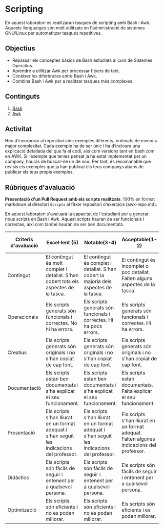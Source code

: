 # Scripting

En aquest laboratori es realitzaran tasques de scripting amb Bash i Awk. Aquests llenguatges són molt utilitzats en l'administració de sistemes GNU/Linux per automatitzar tasques repetitives.

## Objectius

- Repassar els conceptes bàsics de Bash estudiats al curs de Sistemes Operatius.
- Aprendre a utilitzar Awk per processar fitxers de text.
- Conèixer les diferències entre Bash i Awk.
- Combina Bash i Awk per a realitzar tasques més complexes.

## Continguts

1. [Bash](./bash.md)
2. [Awk](./awk.md)

## Activitat

Heu d’incorporar al repositori cinc exemples diferents, ordenats de menor a major complexitat. Cada exemple ha de ser únic i ha d’incloure una explicació detallada del que fa el codi, així com versions tant en bash com en AWK. Si l’exemple que tenies pensat ja ha estat implementat per un company, hauràs de buscar-ne un de nou. Per tant, és recomanable que revisis els exemples que ja han publicat els teus companys abans de publicar els teus propis exemples.

## Rúbriques d'avaluació

**Presentació d'un **Pull Request** amb els scripts realitzats**: 100% en format markdown al directori `Scripts` al fitxer repositori d'exercicis (awk-repo.md).

En aquest laboratori s'avaluarà la capacitat de l'estudiant per a generar nous scripts en Bash i Awk. Aquest scripts hauran de ser funcionals i correctes, així com també hauran de ser ben documentats.

| Criteris d'avaluació      | Excel·lent (5) | Notable(3-4) | Acceptable(1-2)  | No Acceptable (0) |
|---------------------------|----------------|--------------|------------------|-------------------|
| Contingut                 | El contingut és molt complet i detallat. S'han cobert tots els aspectes de la tasca. | El contingut és complet i detallat. S'han cobert la majoria dels aspectes de la tasca. | El contingut és incomplet o poc detallat. Falten alguns aspectes de la tasca. | El contingut és molt incomplet o inexistent.|
| Operacionals              | Els scripts generats són funcionals i correctes. No hi ha errors. | Els scripts generats són funcionals i correctes. Hi ha pocs errors. | Els scripts generats són funcionals i correctes. Hi ha errors. | Els scripts generats no són funcionals o correctes. |
| Creatius                  | Els scripts generats són originals i no s'han copiat de cap font. | Els scripts generats són originals i no s'han copiat de cap font. | Els scripts generats són originals i no s'han copiat de cap font. | Els scripts generats són còpia d'altres scripts. |
| Documentació              | Els scripts estan ben documentats i s'ha explicat el seu funcionament. | Els scripts estan ben documentats i s'ha explicat el seu funcionament. | Els scripts estan documentats. Falta explicar el seu funcionament. | Els scripts no estan documentats. |
| Presentació               | Els scripts s'han lliurat en un format adequat i s'han seguit les indicacions del professor. | Els scripts s'han lliurat en un format adequat i s'han seguit les indicacions del professor. | Els scripts s'han lliurat en un format adequat. Falten algunes indicacions del professor. | Els scripts no s'han lliurat en un format adequat. |
| Didàctics                 | Els scripts són fàcils de seguir i entenent per a qualsevol persona. | Els scripts són fàcils de seguir i entenent per a qualsevol persona. | Els scripts són fàcils de seguir i entenent per a qualsevol persona. | Els scripts són difícils de seguir i entenent. |
| Optimització              | Els scripts són eficients i no es poden millorar. | Els scripts són eficients i no es poden millorar. | Els scripts són eficients i es poden millorar. | Els scripts no són eficients. |
